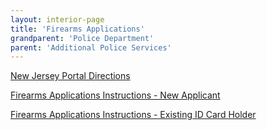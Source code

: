 ```yaml
---
layout: interior-page
title: 'Firearms Applications'
grandparent: 'Police Department'
parent: 'Additional Police Services'
---
```


[New Jersey Portal Directions](http://static.rutherford-nj.com/police/NJPortalDirections.doc.pdf)

[Firearms Applications Instructions - New Applicant](http://static.rutherford-nj.com/police/RPD_Firearms%20Packet%20for%20New%20Applicant.pdf)

[Firearms Applications Instructions - Existing ID Card Holder](http://static.rutherford-nj.com/police/RPD_Firearms%20Packet%20for%20Existing%20ID%20Card%20Holder.pdf)
